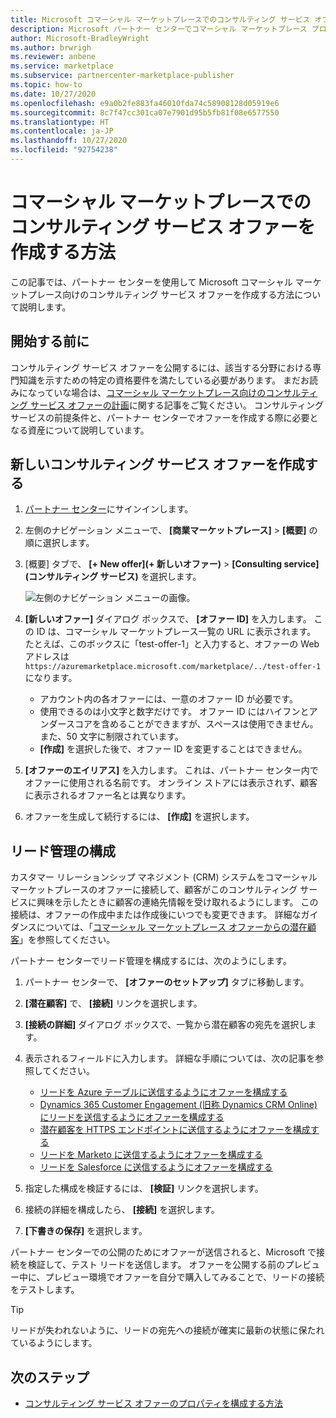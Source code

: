 ```yaml
---
title: Microsoft コマーシャル マーケットプレースでのコンサルティング サービス オファーを作成する方法
description: Microsoft パートナー センターでコマーシャル マーケットプレース プログラムを使用して、Microsoft AppSource または Azure Marketplace 向けの新しいコンサルティング サービス オファーを作成する方法について説明します。
author: Microsoft-BradleyWright
ms.author: brwrigh
ms.reviewer: anbene
ms.service: marketplace
ms.subservice: partnercenter-marketplace-publisher
ms.topic: how-to
ms.date: 10/27/2020
ms.openlocfilehash: e9a0b2fe883fa46010fda74c58908128d05919e6
ms.sourcegitcommit: 8c7f47cc301ca07e7901d95b5fb81f08e6577550
ms.translationtype: HT
ms.contentlocale: ja-JP
ms.lasthandoff: 10/27/2020
ms.locfileid: "92754238"
---
```

# <a name="how-to-create-a-consulting-service-offer-in-the-commercial-marketplace"></a>コマーシャル マーケットプレースでのコンサルティング サービス オファーを作成する方法

この記事では、パートナー センターを使用して Microsoft コマーシャル マーケットプレース向けのコンサルティング サービス オファーを作成する方法について説明します。 

## <a name="before-you-begin"></a>開始する前に

コンサルティング サービス オファーを公開するには、該当する分野における専門知識を示すための特定の資格要件を満たしている必要があります。 まだお読みになっていな場合は、[コマーシャル マーケットプレース向けのコンサルティング サービス オファーの計画](./plan-consulting-service-offer.md)に関する記事をご覧ください。 コンサルティング サービスの前提条件と、パートナー センターでオファーを作成する際に必要となる資産について説明しています。

## <a name="create-a-new-consulting-service-offer"></a>新しいコンサルティング サービス オファーを作成する

1. [パートナー センター](https://partner.microsoft.com/dashboard/home)にサインインします。
2.  左側のナビゲーション メニューで、 **[商業マーケットプレース]**  >  **[概要]** の順に選択します。
3.  [概要] タブで、 **[+ New offer]\(+ 新しいオファー\)**  >  **[Consulting service]\(コンサルティング サービス\)** を選択します。

    ![左側のナビゲーション メニューの画像。](./media/new-offer-consulting-service.png)

4. **[新しいオファー]** ダイアログ ボックスで、 **[オファー ID]** を入力します。 この ID は、コマーシャル マーケットプレース一覧の URL に表示されます。 たとえば、このボックスに「test-offer-1」と入力すると、オファーの Web アドレスは `https://azuremarketplace.microsoft.com/marketplace/../test-offer-1` になります。

    * アカウント内の各オファーには、一意のオファー ID が必要です。
    * 使用できるのは小文字と数字だけです。 オファー ID にはハイフンとアンダースコアを含めることができますが、スペースは使用できません。また、50 文字に制限されています。
    * **[作成]** を選択した後で、オファー ID を変更することはできません。

5. **[オファーのエイリアス]** を入力します。 これは、パートナー センター内でオファーに使用される名前です。 オンライン ストアには表示されず、顧客に表示されるオファー名とは異なります。
6. オファーを生成して続行するには、 **[作成]** を選択します。

## <a name="configure-lead-management"></a>リード管理の構成

カスタマー リレーションシップ マネジメント (CRM) システムをコマーシャル マーケットプレースのオファーに接続して、顧客がこのコンサルティング サービスに興味を示したときに顧客の連絡先情報を受け取れるようにします。 この接続は、オファーの作成中または作成後にいつでも変更できます。 詳細なガイダンスについては、「[コマーシャル マーケットプレース オファーからの潜在顧客](./partner-center-portal/commercial-marketplace-get-customer-leads.md)」を参照してください。

パートナー センターでリード管理を構成するには、次のようにします。

1.  パートナー センターで、 **[オファーのセットアップ]** タブに移動します。
2.  **[潜在顧客]** で、 **[接続]** リンクを選択します。
3.  **[接続の詳細]** ダイアログ ボックスで、一覧から潜在顧客の宛先を選択します。
4.  表示されるフィールドに入力します。 詳細な手順については、次の記事を参照してください。

    * [リードを Azure テーブルに送信するようにオファーを構成する](./partner-center-portal/commercial-marketplace-lead-management-instructions-azure-table.md#configure-your-offer-to-send-leads-to-the-azure-table)
    * [Dynamics 365 Customer Engagement (旧称 Dynamics CRM Online) にリードを送信するようにオファーを構成する](./partner-center-portal/commercial-marketplace-lead-management-instructions-dynamics.md#configure-your-offer-to-send-leads-to-dynamics-365-customer-engagement)
    * [潜在顧客を HTTPS エンドポイントに送信するようにオファーを構成する](./partner-center-portal/commercial-marketplace-lead-management-instructions-https.md#configure-your-offer-to-send-leads-to-the-https-endpoint)
    * [リードを Marketo に送信するようにオファーを構成する](./partner-center-portal/commercial-marketplace-lead-management-instructions-marketo.md#configure-your-offer-to-send-leads-to-marketo)
    * [リードを Salesforce に送信するようにオファーを構成する](./partner-center-portal/commercial-marketplace-lead-management-instructions-salesforce.md#configure-your-offer-to-send-leads-to-salesforce)

5.  指定した構成を検証するには、 **[検証]** リンクを選択します。
6.  接続の詳細を構成したら、 **[接続]** を選択します。
7.  **[下書きの保存]** を選択します。

パートナー センターでの公開のためにオファーが送信されると、Microsoft で接続を検証して、テスト リードを送信します。 オファーを公開する前のプレビュー中に、プレビュー環境でオファーを自分で購入してみることで、リードの接続をテストします。

> [!TIP]
> リードが失われないように、リードの宛先への接続が確実に最新の状態に保たれているようにします。

## <a name="next-steps"></a>次のステップ

* [コンサルティング サービス オファーのプロパティを構成する方法](./create-consulting-service-offer-properties.md)